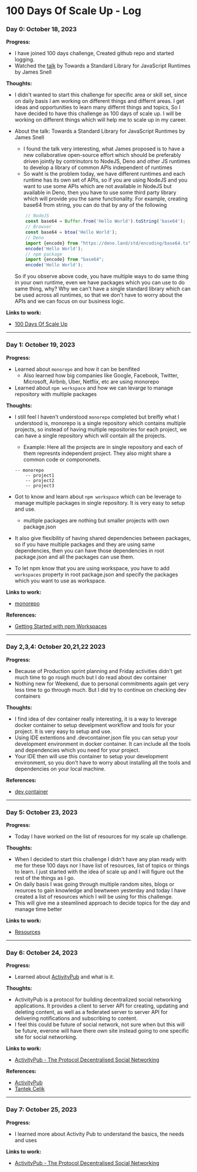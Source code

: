 # 100 Days Of Scale Up - Log

### Day 0: October 18, 2023

**Progress:**
- I have joined 100 days challenge, Created github repo and started logging.
- Watched the [talk](https://portal.gitnation.org/contents/towards-a-standard-library-for-javascript-runtimes) by Towards a Standard Library for JavaScript Runtimes by James Snell

**Thoughts:** 
- I didn't wanted to start this challenge for specific area or skill set, since on daily basis I am working on different things and differnt areas. I get ideas and opportunities to learn many differnt things and topics, So I have decided to have this challenge as 100 days of scale up. I will be working on different things which will help me to scale up in my career.

- About the talk: Towards a Standard Library for JavaScript Runtimes by James Snell
    - I found the talk very interesting, what James proposed is to have a new collaborative open-source effort which should be preferably driven jointly by contrinutors to NodeJS, Deno and other JS runtimes to develop a library of common APIs independent of runtimes
    - So waht is the problem today, we have different runtimes and each runtime has its own set of APIs, so if you are using NodeJS and you want to use some APIs which are not available in NodeJS but available in Deno, then you have to use some third party library which will provide you the same functionality.
    For example, creating base64 from string, you can do that by any of the following
    ```javascript
        // NodeJS
        const base64 = Buffer.from('Hello World').toString('base64');
        // Browser
        const base64 = btoa('Hello World');
        // Deno
        import {encode} from "https://deno.land/std/encoding/base64.ts";
        encode('Hello World');
        // npm package
        import {encode} from "base64";
        encode('Hello World');
    ```
    So if you observe above code, you have multiple ways to do same thing in your own runtime, even we have packages which you can use to do same thing, why?
    Why we can't have a single standard library which can be used across all runtimes, so that we don't have to worry about the APIs and we can focus on our business logic.

**Links to work:** 
- [100 Days Of Scale Up](README.md)
---
### Day 1: October 19, 2023

**Progress:**
- Learned about `monorepo` and how it can be benifited
   - Also learned how big companies like Google, Facebook, Twitter, Microsoft, Airbnb, Uber, Netflix, etc are using monorepo
- Learned about `npm workspace` and how we can levarge to manage repository with multiple packages

**Thoughts:**
- I still feel I haven't understood `monorepo` completed but breifly what I understood is, monorepo is a single repository which contains multiple projects, so instead of having multiple repositories for each project, we can have a single repository which will contain all the projects.
    - Example: Here all the projects are in single repository and each of them represnts independent project. They also might share a common code or compononets.

    ```
    -- monorepo
        -- project1
        -- project2
        -- project3
    ```

- Got to know and learn about `npm workspace` which can be leverage to manage multiple packages in single repository. It is very easy to setup and use.
    - multiple packages are nothing but smaller projects with own package.json
- It also give flexibility of having shared dependencies between packages, so if you have multiple packages and they are using same dependencies, then you can have those dependencies in root package.json and all the packages can use them.
- To let npm know that you are using workspace, you have to add `workspaces` property in root package.json and specify the packages which you want to use as workspace.

**Links to work:**
- [monorepo](https://github.com/sidgujrathi/100DaysOfScaleUp/tree/main/Projects/monorepo)

**References:**
- [Getting Started with npm Workspaces](https://ruanmartinelli.com/posts/npm-7-workspaces-1)

---

### Day 2,3,4: October 20,21,22 2023

**Progress:**
- Because of Production sprint planning and Friday activities didn't get much time to go rough much but I do read about dev container
- Nothing new for Weekend, due to personal commitments again get very less time to go through much. But I did try to continue on checking dev containers

**Thoughts:**

- I find idea of dev container really interesting, it is a way to leverage docker container to setup develpment workflow and tools for your project. It is very easy to setup and use.
- Using IDE extentions and .devcontainer.json file you can setup your development environment in docker container. It can include all the tools and dependencies which you need for your project.
- Your IDE then will use this container to setup your development environment, so you don't have to worry about installing all the tools and dependencies on your local machine.

**References:**

- [dev container](https://code.visualstudio.com/docs/devcontainers/create-dev-container)

---

### Day 5: October 23, 2023

**Progress:**
- Today I have worked on the list of resources for my scale up challenge.

**Thoughts:**

- When I decided to start this challenge I didn't have any plan ready with me for these 100 days nor I have list of resources, list of topics or things to learn. I just started with the idea of scale up and I will figure out the rest of the things as I go.
- On daily basis I was going through multiple random sites, blogs or reources to gain knowledge and bewtween yesterday and today I have created a list of resources which I will be using for this challenge.
- This will give me a steamlined approach to decide topics for the day and manage time better

**Links to work:**
- [Resources](Resources.md)

---

### Day 6: October 24, 2023

**Progress:**
- Learned about [ActivityPub](https://www.w3.org/TR/activitypub/) and what is it.

**Thoughts:**
- ActivityPub is a protocol for building decentralized social networking applications. It provides a client to server API for creating, updating and deleting content, as well as a federated server to server API for delivering notifications and subscribing to content.
- I feel this could be future of social network, not sure when but this will be future, everone will have there own site instead going to one specific site for social networking.

**Links to work:**
- [ActivityPub - The Protocol Decentralised Social Networking](https://dev.to/siddharth_g/activitypub-the-protocol-decentralised-social-networking-3nom)

**References:**
- [ActivityPub](https://www.w3.org/TR/activitypub/)
- [Tantek Celik](https://tantek.com/)

---

### Day 7: October 25, 2023

**Progress:**
- I learned more about Activity Pub to understand the basics, the needs and uses

**Links to work:**
- [ActivityPub - The Protocol Decentralised Social Networking](https://dev.to/siddharth_g/activitypub-the-protocol-decentralised-social-networking-3nom)